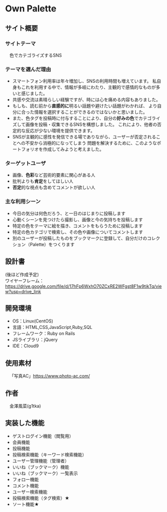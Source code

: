 # Own Palette

## サイト概要
### サイトテーマ
&emsp;色でカテゴライズするSNS

### テーマを選んだ理由
- スマートフォン利用率は年々増加し、SNSの利用時間も増えています。
  私自身もこれを利用する中で、情報が多岐にわたり、主観的で感情的なものが多いと感じました。
- 共感や交流は素晴らしい経験ですが、時には心を痛める内容もありました。
- もしも、読む前から**直感的に**明るい話題や避けたい話題がわかれば、
  より自分に合った情報を選択することができるのではないかと思いました。
- また、色タグを投稿時に付与することにより、自分の**好みの色**でカテゴライズして画像を投稿・収集できるSNSを構想しました。
  これにより、他者の否定的な反応が少ない環境を提供できます。
- SNSが主観的に感性を発信できる場でありながら、ユーザーが否定されることへの不安から消極的になってしまう
  問題を解決するために、このようなポートフォリオを作成してみようと考えました。

### ターゲットユーザ
- 画像、**色彩**など芸術的要素に関心がある人  
- 批判よりも**肯定**をしてほしい人  
- **否定**的な視点も含めてコメントが欲しい人  

### 主な利用シーン
- 今日の気分は何色だろう、と一日のはじまりに投稿します  
- 心動くシーンを見つけたら撮影し、画像と今の気持ちを投稿します  
- 特定の色をテーマに絵を描き、コメントをもらうために投稿します  
- 特定の色カテゴリで検索し、その色や画像についてコメントします  
- 別のユーザーが投稿したものをブックマークに登録して、自分だけのコレクション（Palette）をつくります  

## 設計書 
(後ほど作成予定)  
ワイヤーフレーム：  
https://drive.google.com/file/d/17hFp6WxhO70ZCxRE2WFgst8F1w9tikTq/view?usp=drive_link  

## 開発環境
- OS：Linux(CentOS)
- 言語：HTML,CSS,JavaScript,Ruby,SQL
- フレームワーク：Ruby on Rails
- JSライブラリ：jQuery
- IDE：Cloud9

## 使用素材
&emsp;「写真AC」https://www.photo-ac.com/

## 作者
&emsp;金澤風菜(g1tka)

## 実装した機能
- ゲストログイン機能（閲覧用）
- 会員機能
- 投稿機能
- 投稿検索機能（キーワード検索機能）
- ユーザー管理機能（管理者）
- いいね（ブックマーク）機能
- いいね（ブックマーク）一覧表示
- フォロー機能
- コメント機能
- ユーザー検索機能
- 投稿検索機能（タグ検索）★
- ソート機能★
  　